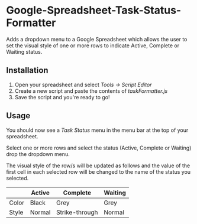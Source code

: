 Google-Spreadsheet-Task-Status-Formatter
========================================

Adds a dropdown menu to a Google Spreadsheet which allows the user to set the visual style of one or more rows to indicate Active, Complete or Waiting status.

## Installation ##

1. Open your spreadsheet and select *Tools -> Script Editor*
2. Create a new script and paste the contents of *taskFormatter.js*
3. Save the script and you're ready to go!

## Usage ##

You should now see a *Task Status* menu in the menu bar at the top of your spreadsheet.

Select one or more rows and select the status (Active, Complete or Waiting) drop the dropdown menu.

The visual style of the row/s will be updated as follows and the value of the first cell in each selected row will be changed to the name of the status you selected.

|       | Active | Complete       | Waiting |
| ----- | ------ | -------------- | ------- |
| Color | Black  | Grey           | Grey    |
| Style | Normal | Strike-through | Normal  |